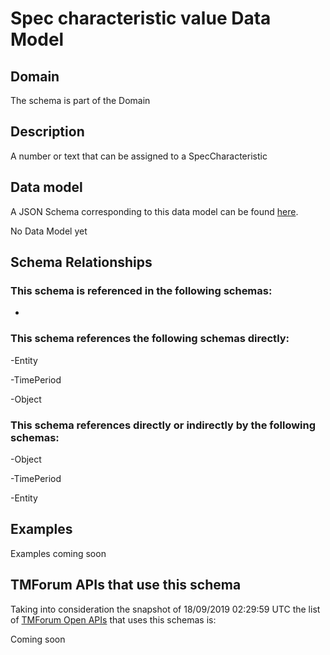 # Spec characteristic value Data Model

## Domain

The  schema is part of the  Domain

## Description

A number or text that can be assigned to a SpecCharacteristic

## Data model

A JSON Schema corresponding to this data model can be found
[here](https://github.com/tmforum-rand/schemas/blob/master/Common/SpecCharacteristicValue.schema.json).

No Data Model yet

## Schema Relationships

### This schema is referenced in the following schemas:

-

### This schema references the following schemas directly:

-Entity

-TimePeriod

-Object

### This schema references directly or indirectly by the following schemas:

-Object

-TimePeriod

-Entity



## Examples

Examples coming soon

## TMForum APIs that use this schema

Taking into consideration the snapshot of 18/09/2019 02:29:59 UTC the list of [TMForum Open APIs](https://www.tmforum.org/open-apis/) that uses this schemas is:

Coming soon